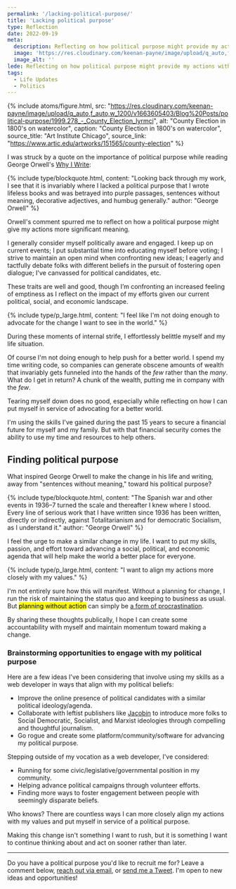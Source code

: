 ```yaml
---
permalink: '/lacking-political-purpose/'
title: 'Lacking political purpose'
type: Reflection
date: 2022-09-19
meta: 
  description: Reflecting on how political purpose might provide my actions with more significant meaning.
  image: 'https://res.cloudinary.com/keenan-payne/image/upload/q_auto,f_auto,w_1000/v1663605403/Blog%20Posts/political-purpose/1999.278_-_County_Election_lyrmci.jpg'
  image_alt: ''
lede: Reflecting on how political purpose might provide my actions with more significant meaning.
tags:
  - Life Updates
  - Politics
---
```


{% include atoms/figure.html, src: "https://res.cloudinary.com/keenan-payne/image/upload/q_auto,f_auto,w_1200/v1663605403/Blog%20Posts/political-purpose/1999.278_-_County_Election_lyrmci", alt: "County Election in 1800's on watercolor", caption: "County Election in 1800's on watercolor", source_title: "Art Institute Chicago", source_link: "https://www.artic.edu/artworks/151565/county-election" %}

I was struck by a quote on the importance of political purpose while reading George Orwell's [Why I Write](https://www.indiebound.org/book/9780143036357):

{% include type/blockquote.html, content: "Looking back through my work, I see that it is invariably where I lacked a political purpose that I wrote lifeless books and was betrayed into purple passages, sentences without meaning, decorative adjectives, and humbug generally." author: "George Orwell" %}

Orwell's comment spurred me to reflect on how a political purpose might give my actions more significant meaning.

I generally consider myself politically aware and engaged. I keep up on current events; I put substantial time into educating myself before voting; I strive to maintain an open mind when confronting new ideas; I eagerly and tactfully debate folks with different beliefs in the pursuit of fostering open dialogue; I've canvassed for political candidates, etc. 

These traits are well and good, though I’m confronting an increased feeling of emptiness as I reflect on the impact of my efforts given our current political, social, and economic landscape. 

{% include type/p_large.html, content: "I feel like I'm not doing enough to advocate for the change I want to see in the world." %}

During these moments of internal strife, I effortlessly belittle myself and my life situation. 

Of course I'm not doing enough to help push for a better world. I spend my time writing code, so companies can generate obscene amounts of wealth that invariably gets funneled into the hands of the _few_ rather than the _many_. What do I get in return? A chunk of the wealth, putting me in company with the _few_. 

Tearing myself down does no good, especially while reflecting on how I can put myself in service of advocating for a better world.

I'm using the skills I've gained during the past 15 years to secure a financial future for myself and my family. But with that financial security comes the ability to use my time and resources to help others.

## Finding political purpose

What inspired George Orwell to make the change in his life and writing, away from "sentences without meaning," toward his political purpose?

{% include type/blockquote.html, content: "The Spanish war and other events in 1936–7 turned the scale and thereafter I knew where I stood. Every line of serious work that I have written since 1936 has been written, directly or indirectly, against Totalitarianism and for democratic Socialism, as I understand it." author: "George Orwell" %}

I feel the urge to make a similar change in my life. I want to put my skills, passion, and effort toward advancing a social, political, and economic agenda that will help make the world a better place for everyone.

{% include type/p_large.html, content: "I want to align my actions more closely with my values." %}

I'm not entirely sure how this will manifest. Without a planning for change, I run the risk of maintaining the status quo and keeping to business as usual. But <mark>planning without action</mark> can simply be [a form of procrastination](/creating-planning/).

By sharing these thoughts publically, I hope I can create some accountability with myself and maintain momentum toward making a change.

### Brainstorming opportunities to engage with my political purpose

Here are a few ideas I've been considering that involve using my skills as a web developer in ways that align with my political beliefs:

- Improve the online presence of political candidates with a similar political ideology/agenda.
- Collaborate with leftist publishers like [Jacobin](https://jacobin.com) to introduce more folks to Social Democratic, Socialist, and Marxist ideologies through compelling and thoughtful journalism.
- Go rogue and create some platform/community/software for advancing my political purpose.

Stepping outside of my vocation as a web developer, I've considered:

- Running for some civic/legislative/governmental position in my community.
- Helping advance political campaigns through volunteer efforts. 
- Finding more ways to foster engagement between people with seemingly disparate beliefs. 

Who knows? There are countless ways I can more closely align my actions with my values and put myself in service of a political purpose. 

Making this change isn't something I want to rush, but it is something I want to continue thinking about and act on sooner rather than later.

<hr class="-fancy" />

Do you have a political purpose you'd like to recruit me for? Leave a comment below, [reach out via email](/contact), or [send me a Tweet](https://twitter.com/KeenanPayne_). I'm open to new ideas and opportunities!